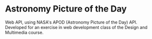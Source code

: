 #  Astronomy Picture of the Day
Web API, using NASA's APOD (Astronomy Picture of the Day) API. Developed for an exercise in web development class of the Design and Multimedia course.
